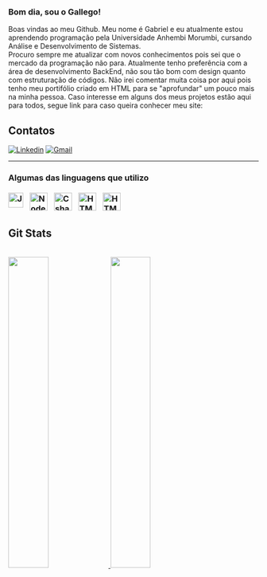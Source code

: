### Bom dia, sou o Gallego!

Boas vindas ao meu Github. Meu nome é Gabriel e eu atualmente estou aprendendo programação pela Universidade Anhembi Morumbi, cursando Análise e Desenvolvimento de Sistemas.<br>
Procuro sempre me atualizar com novos conhecimentos pois sei que o mercado da programação não para. Atualmente tenho preferência com a área de desenvolvimento BackEnd, não sou tão bom com design quanto com estruturação de códigos. 
Não irei comentar muita coisa por aqui pois tenho meu portifólio criado em HTML para se "aprofundar" um pouco mais na minha pessoa. 
Caso interesse em alguns dos meus projetos estão aqui para todos, segue link para caso queira conhecer meu site: <a src="https://linksgallego.vercel.app/#index"/>

## Contatos
[![Linkedin](https://img.shields.io/badge/-LinkedIn-blue?style=flat&logo=Linkedin&logoColor=white)](https://www.linkedin.com/in/gabriel-gallego-5a7276241/)
[![Gmail](https://img.shields.io/badge/-Gmail-c14438?style=flat&logo=Gmail&logoColor=white)](emailto:gabriel.j.g.g23@gmail.com)
<hr>
<h3> Algumas das linguagens que utilizo <br><br>
  
<img align="left" alt="JavaScript" width="30px" style="padding-right:10px;" src="https://cdn.jsdelivr.net/gh/devicons/devicon/icons/javascript/javascript-original.svg"/>
<img align="left" alt="Node" width="36px" style="padding-right:10px;" src="https://cdn.jsdelivr.net/gh/devicons/devicon/icons/nodejs/nodejs-original.svg" />
<img align="left" alt="Csharp" width="36px" style="padding-right:10px;"src="https://cdn.jsdelivr.net/gh/devicons/devicon/icons/csharp/csharp-original.svg" />
<img align="left" alt="HTML" width="36px" style="padding-right:10px;"src="https://cdn.jsdelivr.net/gh/devicons/devicon/icons/html5/html5-original.svg" />
<img align="left" alt="HTML" width="36px" style="padding-right:10px;"src="https://cdn.jsdelivr.net/gh/devicons/devicon/icons/css3/css3-original.svg" />
<br><br>

## Git Stats
  
<br>  
<div>
  <a href="https://github.com/gabriel-galleg0">
  <img width="40%" src="https://github-readme-stats.vercel.app/api?username=gabriel-galleg0&show_icons=true&theme=rose_pine&include_all_commits=true&count_private=true"/>
  <img width="40%" src="https://github-readme-stats.vercel.app/api/top-langs/?username=gabriel-galleg0&layout=compact&langs_count=7&theme=rose_pine"/>
</div>
                    
           
                   



